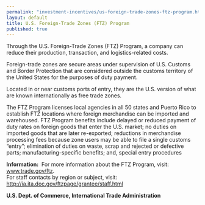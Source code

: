```yaml
---
permalink: "investment-incentives/us-foreign-trade-zones-ftz-program.html"
layout: default
title: U.S. Foreign-Trade Zones (FTZ) Program
published: true
---
```


<P>Through the U.S. Foreign-Trade Zones (FTZ) Program, a company can reduce their production, transaction, and logistics-related costs.</p>
<P>Foreign-trade zones are secure areas under supervision of U.S. Customs and Border Protection that are considered outside the customs territory of the United States for the purposes of duty payment. </p>
<P>Located in or near customs ports of entry, they are the U.S. version of what are known internationally as free trade zones.</p>
<P>The FTZ Program licenses local agencies in all 50 states and Puerto Rico to establish FTZ locations where foreign merchandise can be imported and warehoused. FTZ Program benefits include delayed or reduced payment of duty rates on foreign goods that enter the U.S. market; no duties on imported goods that are later re-exported; reductions in merchandise processing fees because zone users may be able to file a single customs “entry”; elimination of duties on waste, scrap and rejected or defective parts; manufacturing-specific benefits; and, special entry procedures</p>
<P><STRONG>Information:</strong>&nbsp;&nbsp;For more information about the FTZ Program, visit: <A href="http://www.trade.gov/ftz" target=_top>www.trade.gov/ftz</a>.<BR />For staff contacts by region or subject, visit: <A href="http://ia.ita.doc.gov/ftzpage/grantee/staff.html" target=_top>http://ia.ita.doc.gov/ftzpage/grantee/staff.html</a></p>
<P><STRONG>U.S. Dept. of Commerce, </strong><STRONG>International Trade Administration</strong></p> 